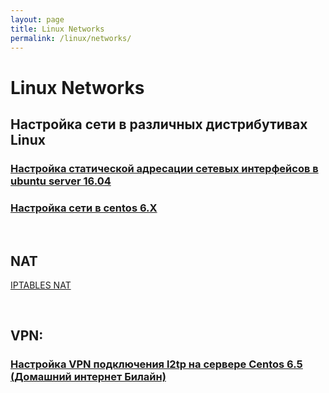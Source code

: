 ```yaml
---
layout: page
title: Linux Networks
permalink: /linux/networks/
---
```


# Linux Networks

## Настройка сети в различных дистрибутивах Linux


### [Настройка статической адресации сетевых интерфейсов в ubuntu server 16.04](/linux/networks/ubuntu/)

### [Настройка сети в centos 6.X](/linux/networks/centos/6/)


<br/>

## NAT

[IPTABLES NAT](/linux/networks/nat/centos/nat/)

<br/>

## VPN:

### [Настройка VPN подключения l2tp на сервере Centos 6.5 (Домашний интернет Билайн)](/linux/networks/vpn/xl2tp/centos/6/)

